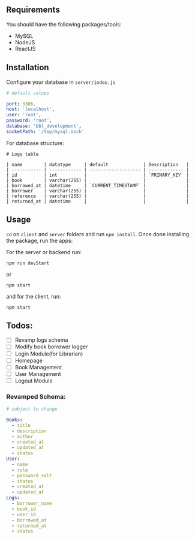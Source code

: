 ## Requirements
You should have the following packages/tools:

- MySQL
- NodeJS
- ReactJS

## Installation

Configure your database in `server/index.js`

```yml
# default values

port: 3306,
host: 'localhost',
user: 'root',
password: 'root',
database: 'bbl_development',
socketPath: '/tmp/mysql.sock'
```

For database structure:
```
# Logs table

| name        | datatype     | default             | Description   |
| ----------- | ------------ | ------------------- | ------------- |
| id          | int          |                     | `PRIMARY_KEY` |
| book        | varchar(255) |                     |               |
| borrowed_at | datetime     | `CURRENT_TIMESTAMP` |               |
| borrower    | varchar(255) |                     |               |
| reference   | varchar(255) |                     |               |
| returned_at | datetime     |                     |               |
```

## Usage

`cd` on `client` and `server` folders and run `npm install`. Once done installing the package, run the apps:

For the server or backend run:

```
npm run devStart
```

or

```
npm start
```

and for the client, run:

```
npm start
```

## Todos:
- [ ] Revamp logs schema
- [ ] Modify book borrower logger
- [ ] Login Module(for Librarian)
- [ ] Homepage
- [ ] Book Management
- [ ] User Management
- [ ] Logout Module

### Revamped Schema:

```yaml
# subject to change

Books:
  - title
  - description
  - author
  - created_at
  - updated_at
  - status
User:
  - name
  - role
  - password_salt
  - status
  - created_at
  - updated_at
Logs:
  - borrower_name
  - book_id
  - user_id
  - borrowed_at
  - returned_at
  - status
```